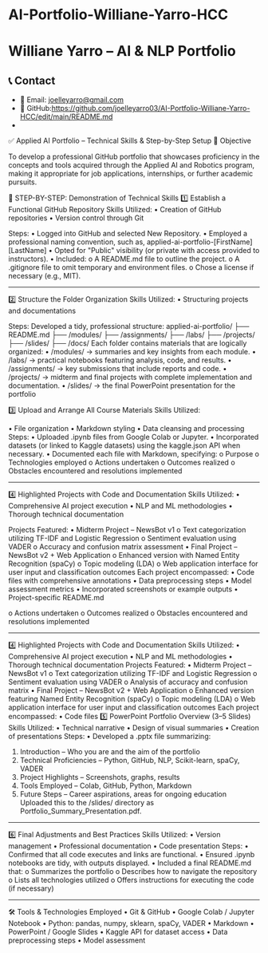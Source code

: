# AI-Portfolio-Williane-Yarro-HCC

# Williane Yarro – AI & NLP Portfolio

## 📞 Contact

- 📧 Email: joelleyarro@gmail.com  
- 💼 GitHub:https://github.com/joelleyarro03/AI-Portfolio-Williane-Yarro-HCC/edit/main/README.md
- 

✅ Applied AI Portfolio – Technical Skills & Step-by-Step Setup
🎯 Objective

To develop a professional GitHub portfolio that showcases proficiency in the concepts and tools acquired through the Applied AI and Robotics program,
making it appropriate for job applications, internships, or further academic pursuits.

🔧 STEP-BY-STEP: Demonstration of Technical Skills
1️⃣ Establish a Functional GitHub Repository
Skills Utilized:
• Creation of GitHub repositories
• Version control through Git

Steps:
• Logged into GitHub and selected New Repository.
• Employed a professional naming convention, such as,
applied-ai-portfolio-[FirstName][LastName]
• Opted for "Public" visibility (or private with access provided to instructors).
• Included:
o A README.md file to outline the project.
o A .gitignore file to omit temporary and environment files.
o Chose a license if necessary (e.g., MIT).
________________________________________

2️⃣ Structure the Folder Organization
Skills Utilized:
• Structuring projects and documentations

Steps:
Developed a tidy, professional structure:
applied-ai-portfolio/
├── README.md
├── /modules/
├── /assignments/
├── /labs/
├── /projects/
├── /slides/
├── /docs/
Each folder contains materials that are logically organized:
•	/modules/ → summaries and key insights from each module.
•	/labs/ → practical notebooks featuring analysis, code, and results.
•	/assignments/ → key submissions that include reports and code.
•	/projects/ → midterm and final projects with complete implementation and documentation.
•	/slides/ → the final PowerPoint presentation for the portfolio

3️⃣ Upload and Arrange All Course Materials
Skills Utilized:

•	File organization
•	Markdown styling
•	Data cleansing and processing
Steps:
•	Uploaded .ipynb files from Google Colab or Jupyter.
•	Incorporated datasets (or linked to Kaggle datasets) using the kaggle.json API when necessary.
•	Documented each file with Markdown, specifying:
 o	Purpose
 o	Technologies employed
o	Actions undertaken
	o	Outcomes realized
	o	Obstacles encountered and resolutions implemented
________________________________________
4️⃣ Highlighted Projects with Code and Documentation
Skills Utilized:
•	Comprehensive AI project execution
•	NLP and ML methodologies
•	Thorough technical documentation    

Projects Featured:
•	Midterm Project – NewsBot v1
	o	Text categorization utilizing TF-IDF and Logistic Regression
	o	Sentiment evaluation using VADER
	o	Accuracy and confusion matrix assessment
•	Final Project – NewsBot v2 + Web Application
	o	Enhanced version with Named Entity Recognition (spaCy)
	o	Topic modeling (LDA)
	o	Web application interface for user input and classification outcomes
Each project encompassed:
•	Code files with comprehensive annotations
•	Data preprocessing steps
•	Model assessment metrics
•	Incorporated screenshots or example outputs
•	Project-specific README.md

o	Actions undertaken
 o	Outcomes realized
 o	Obstacles encountered and resolutions implemented
________________________________________
4️⃣ Highlighted Projects with Code and Documentation
Skills Utilized:
•	Comprehensive AI project execution
•	NLP and ML methodologies
•	Thorough technical documentation
Projects Featured:
•	Midterm Project – NewsBot v1
 o	Text categorization utilizing TF-IDF and Logistic Regression
 o	Sentiment evaluation using VADER
 o	Analysis of accuracy and confusion matrix
•	Final Project – NewsBot v2 + Web Application
 o	Enhanced version featuring Named Entity Recognition (spaCy)
 o	Topic modeling (LDA)
 o	Web application interface for user input and classification outcomes
Each project encompassed:
•	Code files 5️⃣ PowerPoint Portfolio Overview (3–5 Slides)
Skills Utilized:
•	Technical narrative
•	Design of visual summaries
•	Creation of presentations
Steps:
•	Developed a .pptx file summarizing:
1.	Introduction – Who you are and the aim of the portfolio
2.	Technical Proficiencies – Python, GitHub, NLP, Scikit-learn, spaCy, VADER
3.	Project Highlights – Screenshots, graphs, results
4.	Tools Employed – Colab, GitHub, Python, Markdown
5.	Future Steps – Career aspirations, areas for ongoing education
Uploaded this to the /slides/ directory as Portfolio_Summary_Presentation.pdf.
________________________________________
6️⃣ Final Adjustments and Best Practices
Skills Utilized:
•	Version management
•	Professional documentation
•	Code presentation
Steps:
•	Confirmed that all code executes and links are functional.
•	Ensured .ipynb notebooks are tidy, with outputs displayed.
•	Included a final README.md that:
 o	Summarizes the portfolio
 o	Describes how to navigate the repository
 o	Lists all technologies utilized
 o	Offers instructions for executing the code (if necessary)
________________________________________
🛠️ Tools & Technologies Employed
•	Git & GitHub
•	Google Colab / Jupyter Notebook
•	Python: pandas, numpy, sklearn, spaCy, VADER
•	Markdown
•	PowerPoint / Google Slides
• Kaggle API for dataset access
•	Data preprocessing steps
•	Model assessment
 
